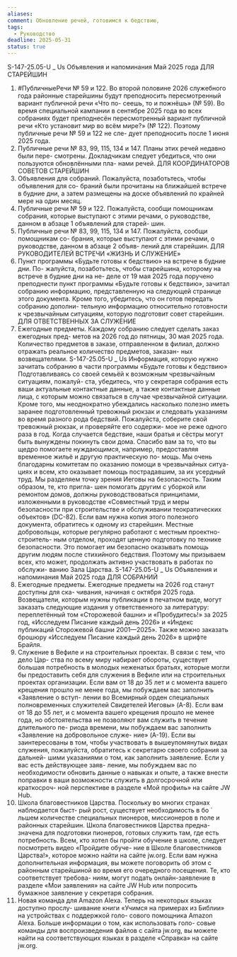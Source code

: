 ```yaml
---
aliases:
comment: Обновление речей, готовимся к бедствию,
tags:
  - Руководство
deadline: 2025-05-31
status: true
---
```




S-147-25.05-U
_
Us
Объявления и напоминания
Май 2025 года
ДЛЯ СТАРЕЙШИН
1. #ПубличныеРечи № 59 и 122. Во второй половине 2026 служебного года районные
старейшины будут преподносить пересмотренный вариант публичной речи «Что по-
сеешь, то и пожнёшь» (№ 59). Во время специальной кампании в сентябре 2025 года
во всех собраниях будет преподнесён пересмотренный вариант публичной речи «Кто
установит мир во всём мире?» (№ 122). Поэтому публичные речи № 59 и 122 не сле-
дует преподносить после 1 июня 2025 года.
2. Публичные речи № 83, 99, 115, 134 и 147. Планы этих речей недавно были пере-
смотрены. Докладчикам следует убедиться, что они пользуются обновлёнными пла-
нами речей.
ДЛЯ КООРДИНАТОРОВ СОВЕТОВ СТАРЕЙШИН
3. Объявления для собраний. Пожалуйста, позаботьтесь, чтобы объявления для со-
браний были прочитаны на ближайшей встрече в будние дни, а затем размещены на
доске объявлений по крайней мере на один месяц.
4. Публичные речи № 59 и 122. Пожалуйста, сообщи помощникам собрания, которые
выступают с этими речами, о руководстве, данном в абзаце 1 объявлений для старей-
шин.
5. Публичные речи № 83, 99, 115, 134 и 147. Пожалуйста, сообщи помощникам со-
брания, которые выступают с этими речами, о руководстве, данном в абзаце 2 объяв-
лений для старейшин.
ДЛЯ РУКОВОДИТЕЛЕЙ ВСТРЕЧИ «ЖИЗНЬ И СЛУЖЕНИЕ»
6. Пункт программы «Будьте готовы к бедствию» на встрече в будние дни. По-
жалуйста, позаботьтесь, чтобы старейшина, которому на встрече в будние дни на не-
деле от 19 мая 2025 года поручено преподнести пункт программы «Будьте готовы к
бедствию», зачитал собранию информацию, представленную на следующей странице
этого документа. Кроме того, убедитесь, что он готов передать собранию дополни-
тельную информацию относительно готовности к чрезвычайным ситуациям, которую
подготовит совет старейшин.
ДЛЯ ОТВЕТСТВЕННЫХ ЗА СЛУЖЕНИЕ
7. Ежегодные предметы. Каждому собранию следует сделать заказ ежегодных пред-
метов на 2026 год до пятницы, 30 мая 2025 года. Количество предметов в заказе,
отправленном в филиал, должно отражать реальное количество предметов, заказан-
ных возвещателями.
S-147-25.05-U
_
Us
Информация, которую нужно зачитать собранию в части
программы «Будьте готовы к бедствию»
Подготавливаясь со своей семьёй к возможным чрезвычайным ситуациям, пожалуй-
ста, убедитесь, что у секретаря собрания есть ваши актуальные контактные данные,
а также контактные данные лица, с которым можно связаться в случае чрезвычайной
ситуации. Кроме того, мы неоднократно убеждались насколько полезно иметь заранее
подготовленный тревожный рюкзак и следовать указаниям во время разного рода
бедствий. Пожалуйста, соберите свой тревожный рюкзак, и проверяйте его содержи-
мое не реже одного раза в год. Когда случается бедствие, наши братья и сёстры могут
быть вынуждены покинуть свои дома. Спасибо вам за то, что вы щедро помогаете
нуждающимся, например, предоставляя временное жильё и другую практическую по-
мощь. Мы очень благодарны комитетам по оказанию помощи в чрезвычайных ситуа-
циях и всем, кто оказывает помощь пострадавшим, за их усердный труд.
Мы разделяем точку зрения Иеговы на безопасность. Таким образом, те, кто пригла-
шен помогать другим с уборкой или ремонтом домов, должны руководствоваться
принципами, изложенными в руководстве «Совместный труд и меры безопасности
при строительстве и обслуживании теократических объектов» (DC-82). Если вам
нужна копия этого полезного документа, обратитесь к одному из старейшин.
Местные добровольцы, которые регулярно работают с местным проектно-строитель-
ным отделом, проходят ценную подготовку по технике безопасности. Это помогает им
безопасно оказывать помощь другим людям после стихийного бедствия. Поэтому мы
призываем всех, кто может, продолжать активно участвовать в работах по обслужи-
ванию Зала Царства.
S-147-25.05-U
_
Us
Объявления и напоминания
Май 2025 года
ДЛЯ СОБРАНИЙ
8. Ежегодные предметы. Ежегодные предметы на 2026 год станут доступны для ска-
чивания, начиная с октября 2025 года. Возвещатели, которым нужны публикации в
печатном виде, могут заказать следующие издания у ответственного за литературу:
переплетённый том «Сторожевой башни» и «Пробудитесь!» за 2025 год, «Исследуем
Писание каждый день 2026» и «Индекс публикаций Сторожевой башни 2001—2025».
Также можно заказать брошюру «Исследуем Писание каждый день 2026» в шрифте
Брайля.
9. Служение в Вефиле и на строительных проектах. В связи с тем, что дело Цар-
ства по всему миру набирает обороты, существует большая потребность в молодых
неженатых братьях, которые могли бы предоставить себя для служения в Вефиле или
на строительных проектах организации. Если вам от 18 до 35 лет и с момента вашего
крещения прошло не менее года, мы побуждаем вас заполнить «Заявление о вступ-
лении во Всемирный орден специальных полновременных служителей Свидетелей
Иеговы» (A-8). Если вам от 18 до 55 лет, и с момента вашего крещения прошло не
менее года, но обстоятельства не позволяют вам служить в течение длительного пе-
риода времени, мы побуждаем вас заполнить «Заявление на добровольное служе-
ние» (A-19). Если вы заинтересованы в том, чтобы участвовать в вышеупомянутых
видах служения, пожалуйста, обратитесь к секретарю своего собрания за дальней-
шими указаниями о том, как заполнить заявление. Если у вас есть действующее заяв-
ление, мы побуждаем вас по необходимости обновить данные о навыках и опыте, а
также внести поправки в ваши возможности служить в долгосрочной или краткосроч-
ной перспективе в разделе «Мой профиль» на сайте JW Hub.
10. Школа благовестников Царства. Поскольку во многих странах наблюдается быст-
рый рост, существует необходимость в бо ́ льшем количестве специальных пионеров,
миссионеров в поле и районных старейшин. Школа благовестников Царства предна-
значена для подготовки пионеров, готовых служить там, где есть потребность. Всем,
кто хотел бы пройти обучение в школе, следует посмотреть видео «Пройдите обуче-
ние в Школе благовестников Царства!», которое можно найти на сайте jw.org. Если
вам нужна дополнительная информация, вы можете поговорить об этом с районным
старейшиной во время его очередного посещения. Те, кто соответствует требова-
ниям, могут подать онлайн-заявление в разделе «Мои заявления» на сайте JW Hub
или попросить бумажное заявление у секретаря собрания.
11. Новая команда для Amazon Alexa. Теперь на некоторых языках доступно прослу-
шивание книги «Учимся на примерах из Библии» на устройствах с поддержкой голо-
сового помощника Amazon Alexa. Больше информации о том, как использовать голо-
совые команды для воспроизведения файлов с сайта jw.org, вы можете найти на
соответствующих языках в разделе «Справка» на сайте jw.org.